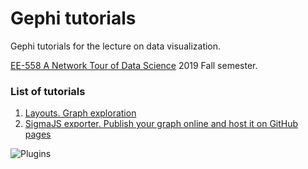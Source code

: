 # Gephi tutorials

Gephi tutorials for the lecture on data visualization.

[EE-558 A Network Tour of Data Science](https://edu.epfl.ch/coursebook/en/a-network-tour-of-data-science-EE-558) 2019 Fall semester.

### List of tutorials
1. [Layouts. Graph exploration](https://github.com/mizvol/gephi-tutorials/tree/master/Layouts)
2. [SigmaJS exporter. Publish your graph online and host it on GitHub pages](https://github.com/mizvol/gephi-tutorials/tree/master/SigmaJS%20exporter)

![Plugins](https://raw.githubusercontent.com/mizvol/gephi-tutorials/master/net.png)
